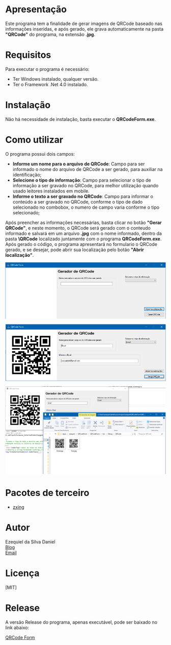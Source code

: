 # Apresentação

Este programa tem a finalidade de gerar imagens de QRCode baseado nas informações inseridas, e após gerado, ele grava automaticamente na pasta **"QRCode"** do programa, na extensão **.jpg**.

# Requisitos

Para executar o programa é necessário:
* Ter Windows instalado, qualquer versão.
* Ter o Framework .Net 4.0 instalado.


# Instalação

Não há necessidade de instalação, basta executar o **QRCodeForm.exe**.

# Como utilizar

O programa possui dois campos:  
* **Informe um nome para o arquivo de QRCode**: Campo para ser informado o nome do arquivo de QRCode a ser gerado, para auxiliar na identificação;
* **Selecione o tipo de informação**: Campo para selecionar o tipo de informação a ser gravado no QRCode, para melhor utilização quando usado leitores instalados em mobile.
* **Informe o texto a ser gravado no QRCode**: Campo para informar o conteúdo a ser gravado no QRCode, conforme o tipo de dado selecionado no combobox, o numero de campo varia conforme o tipo selecionado;


Após preencher as informações necessárias, basta clicar no botão **"Gerar QRCode"**, e neste momento, o QRCode será gerado com o conteudo informado e salvará em um arquivo **.jpg** com o nome informado, dentro da pasta **\\QRCode** localizado juntamente com o programa **QRCodeForm.exe**.  Após gerado o código, o programa apresentará no formulario o QRCode gerado, e se desejar, pode abrir sua localização pelo botão **"Abrir localização"**.

![Tela](Tela.PNG)

![Tela2](Tela2.PNG)

![Tela3](Tela3.PNG)


# Pacotes de terceiro

* [zxing](https://github.com/zxing/zxing)


# Autor

Ezequiel da Silva Daniel  
[Blog](https://ezequieldaniel.wordpress.com/)  
[Email](ezequielsd@gmail.com)

# Licença

[MIT]

# Release

A versão Release do programa, apenas executável, pode ser baixado no link abaixo:


[QRCode Form](/Release/QRCodeForm.zip)
